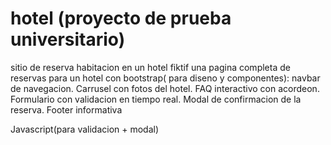 # hotel (proyecto de prueba universitario)
sitio de reserva habitacion en un hotel fiktif
una pagina completa de reservas para un hotel con
bootstrap( para diseno y componentes):
navbar de navegacion. 
Carrusel con fotos del hotel. 
FAQ interactivo con acordeon. 
Formulario con validacion en tiempo real. 
Modal de confirmacion de la reserva. 
Footer informativa 

Javascript(para validacion + modal)
